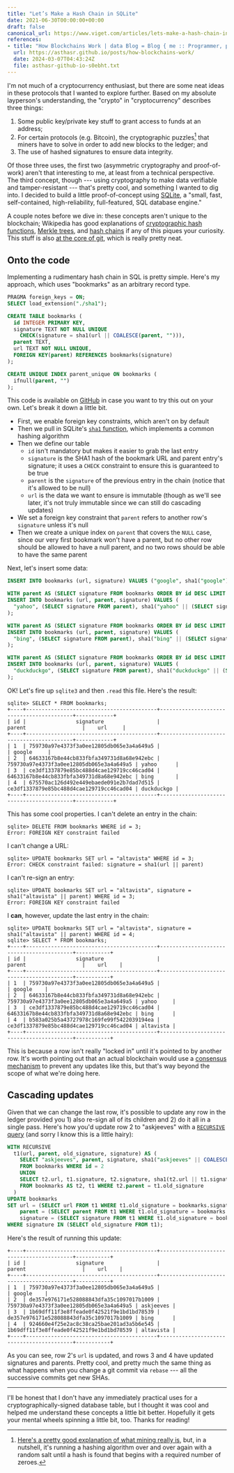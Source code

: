 ```yaml
---
title: "Let’s Make a Hash Chain in SQLite"
date: 2021-06-30T00:00:00+00:00
draft: false
canonical_url: https://www.viget.com/articles/lets-make-a-hash-chain-in-sqlite/
references:
- title: "How Blockchains Work | data Blog = Blog { me :: Programmer, posts :: [Opinion] }"
  url: https://asthasr.github.io/posts/how-blockchains-work/
  date: 2024-03-07T04:43:24Z
  file: asthasr-github-io-s0ebht.txt
---
```


I'm not much of a cryptocurrency enthusiast, but there are some neat
ideas in these protocols that I wanted to explore further. Based on my
absolute layperson's understanding, the "crypto" in
"cryptocurrency" describes three things:

1.  Some public key/private key stuff to grant access to funds at an
    address;
2.  For certain protocols (e.g. Bitcoin), the cryptographic
    puzzles[^1] that miners
    have to solve in order to add new blocks to the ledger; and
3.  The use of hashed signatures to ensure data integrity.

Of those three uses, the first two (asymmetric cryptography and
proof-of-work) aren't that interesting to me, at least from a technical
perspective. The third concept, though --- using cryptography to make
data verifiable and tamper-resistant --- that's pretty cool, and
something I wanted to dig into. I decided to build a little
proof-of-concept using [SQLite](https://www.sqlite.org/index.html), a
"small, fast, self-contained, high-reliability, full-featured, SQL
database engine."

A couple notes before we dive in: these concepts aren't unique to the
blockchain; Wikipedia has good explanations of [cryptographic hash
functions](https://en.wikipedia.org/wiki/Cryptographic_hash_function),
[Merkle trees](https://en.wikipedia.org/wiki/Merkle_tree), and [hash
chains](https://en.wikipedia.org/wiki/Hash_chain) if any of this piques
your curiosity. This stuff is also [at the core of
git](https://initialcommit.com/blog/git-bitcoin-merkle-tree), which is
really pretty neat.

## Onto the code

Implementing a rudimentary hash chain in SQL is pretty simple. Here's
my approach, which uses "bookmarks" as an arbitrary record type.

```sql
PRAGMA foreign_keys = ON;
SELECT load_extension("./sha1");

CREATE TABLE bookmarks (
  id INTEGER PRIMARY KEY,
  signature TEXT NOT NULL UNIQUE
    CHECK(signature = sha1(url || COALESCE(parent, ""))),
  parent TEXT,
  url TEXT NOT NULL UNIQUE,
  FOREIGN KEY(parent) REFERENCES bookmarks(signature)
);

CREATE UNIQUE INDEX parent_unique ON bookmarks (
  ifnull(parent, "")
);
```

This code is available on
[GitHub](https://github.com/dce/sqlite-hash-chain) in case you want to
try this out on your own. Let's break it down a little bit.

-   First, we enable foreign key constraints, which aren't on by
    default
-   Then we pull in SQLite's [`sha1`
    function](https://www.i-programmer.info/news/84-database/10527-sqlite-317-adds-sha1-extension.html),
    which implements a common hashing algorithm
-   Then we define our table
    -   `id` isn't mandatory but makes it easier to grab the last entry
    -   `signature` is the SHA1 hash of the bookmark URL and parent
        entry's signature; it uses a `CHECK` constraint to ensure this
        is guaranteed to be true
    -   `parent` is the `signature` of the previous entry in the chain
        (notice that it's allowed to be null)
    -   `url` is the data we want to ensure is immutable (though as
        we'll see later, it's not truly immutable since we can still
        do cascading updates)
-   We set a foreign key constraint that `parent` refers to another
    row's `signature` unless it's null
-   Then we create a unique index on `parent` that covers the `NULL`
    case, since our very first bookmark won't have a parent, but no
    other row should be allowed to have a null parent, and no two rows
    should be able to have the same parent

Next, let's insert some data:

```sql
INSERT INTO bookmarks (url, signature) VALUES ("google", sha1("google"));

WITH parent AS (SELECT signature FROM bookmarks ORDER BY id DESC LIMIT 1)
INSERT INTO bookmarks (url, parent, signature) VALUES (
  "yahoo", (SELECT signature FROM parent), sha1("yahoo" || (SELECT signature FROM parent))
);

WITH parent AS (SELECT signature FROM bookmarks ORDER BY id DESC LIMIT 1)
INSERT INTO bookmarks (url, parent, signature) VALUES (
  "bing", (SELECT signature FROM parent), sha1("bing" || (SELECT signature FROM parent))
);

WITH parent AS (SELECT signature FROM bookmarks ORDER BY id DESC LIMIT 1)
INSERT INTO bookmarks (url, parent, signature) VALUES (
  "duckduckgo", (SELECT signature FROM parent), sha1("duckduckgo" || (SELECT signature FROM parent))
);
```

OK! Let's fire up `sqlite3` and then `.read` this file. Here's the
result:

```
sqlite> SELECT * FROM bookmarks;
+----+------------------------------------------+------------------------------------------+------------+
| id |                signature                 |                  parent                  |    url     |
+----+------------------------------------------+------------------------------------------+------------+
| 1  | 759730a97e4373f3a0ee12805db065e3a4a649a5 |                                          | google     |
| 2  | 64633167b8e44cb833fbfa349731d8a68e942ebc | 759730a97e4373f3a0ee12805db065e3a4a649a5 | yahoo      |
| 3  | ce3df1337879e85bc488d4cae129719cc46cad04 | 64633167b8e44cb833fbfa349731d8a68e942ebc | bing       |
| 4  | 675570ac126d492e449ebaede091e2b7dad7d515 | ce3df1337879e85bc488d4cae129719cc46cad04 | duckduckgo |
+----+------------------------------------------+------------------------------------------+------------+
```

This has some cool properties. I can't delete an entry in the chain:

```
sqlite> DELETE FROM bookmarks WHERE id = 3;
Error: FOREIGN KEY constraint failed
```

I can't change a URL:

```
sqlite> UPDATE bookmarks SET url = "altavista" WHERE id = 3;
Error: CHECK constraint failed: signature = sha1(url || parent)
```

I can't re-sign an entry:

```
sqlite> UPDATE bookmarks SET url = "altavista", signature = sha1("altavista" || parent) WHERE id = 3;
Error: FOREIGN KEY constraint failed
```

I **can**, however, update the last entry in the chain:

```
sqlite> UPDATE bookmarks SET url = "altavista", signature = sha1("altavista" || parent) WHERE id = 4;
sqlite> SELECT * FROM bookmarks;
+----+------------------------------------------+------------------------------------------+-----------+
| id |                signature                 |                  parent                  |    url    |
+----+------------------------------------------+------------------------------------------+-----------+
| 1  | 759730a97e4373f3a0ee12805db065e3a4a649a5 |                                          | google    |
| 2  | 64633167b8e44cb833fbfa349731d8a68e942ebc | 759730a97e4373f3a0ee12805db065e3a4a649a5 | yahoo     |
| 3  | ce3df1337879e85bc488d4cae129719cc46cad04 | 64633167b8e44cb833fbfa349731d8a68e942ebc | bing      |
| 4  | b583a025b5a43727978c169fe99f5422039194ea | ce3df1337879e85bc488d4cae129719cc46cad04 | altavista |
+----+------------------------------------------+------------------------------------------+-----------+
```

This is because a row isn't really "locked in" until it's pointed to
by another row. It's worth pointing out that an actual blockchain would
use a [consensus
mechanism](https://www.investopedia.com/terms/c/consensus-mechanism-cryptocurrency.asp)
to prevent any updates like this, but that's way beyond the scope of
what we're doing here.

## Cascading updates

Given that we can change the last row, it's possible to update any row
in the ledger provided you 1) also re-sign all of its children and 2) do
it all in a single pass. Here's how you'd update row 2 to
"askjeeves" with a [`RECURSIVE`
query](https://www.sqlite.org/lang_with.html#recursive_common_table_expressions)
(and sorry I know this is a little hairy):

```sql
WITH RECURSIVE
  t1(url, parent, old_signature, signature) AS (
    SELECT "askjeeves", parent, signature, sha1("askjeeves" || COALESCE(parent, ""))
    FROM bookmarks WHERE id = 2
    UNION
    SELECT t2.url, t1.signature, t2.signature, sha1(t2.url || t1.signature)
    FROM bookmarks AS t2, t1 WHERE t2.parent = t1.old_signature
  )
UPDATE bookmarks
SET url = (SELECT url FROM t1 WHERE t1.old_signature = bookmarks.signature),
    parent = (SELECT parent FROM t1 WHERE t1.old_signature = bookmarks.signature),
    signature = (SELECT signature FROM t1 WHERE t1.old_signature = bookmarks.signature)
WHERE signature IN (SELECT old_signature FROM t1);
```

Here's the result of running this update:

```
+----+------------------------------------------+------------------------------------------+-----------+
| id |                signature                 |                  parent                  |    url    |
+----+------------------------------------------+------------------------------------------+-----------+
| 1  | 759730a97e4373f3a0ee12805db065e3a4a649a5 |                                          | google    |
| 2  | de357e976171e528088843dfa35c1097017b1009 | 759730a97e4373f3a0ee12805db065e3a4a649a5 | askjeeves |
| 3  | 1b69dff11f3e8ffeade0f42521f9e1bd1bd78539 | de357e976171e528088843dfa35c1097017b1009 | bing      |
| 4  | 924660e4f25e2ac8c38ca25bae201ad3a5b6e545 | 1b69dff11f3e8ffeade0f42521f9e1bd1bd78539 | altavista |
+----+------------------------------------------+------------------------------------------+-----------+
```

As you can see, row 2's `url` is updated, and rows 3 and 4 have updated
signatures and parents. Pretty cool, and pretty much the same thing as
what happens when you change a git commit via `rebase` --- all the
successive commits get new SHAs.

---

I'll be honest that I don't have any immediately practical uses for a
cryptographically-signed database table, but I thought it was cool and
helped me understand these concepts a little bit better. Hopefully it
gets your mental wheels spinning a little bit, too. Thanks for reading!

[^1]: [Here's a pretty good explanation of what mining really is](https://asthasr.github.io/posts/how-blockchains-work/), but, in a nutshell, it's running a hashing algorithm over and over again
  with a random salt until a hash is found that begins with a required number of zeroes.
